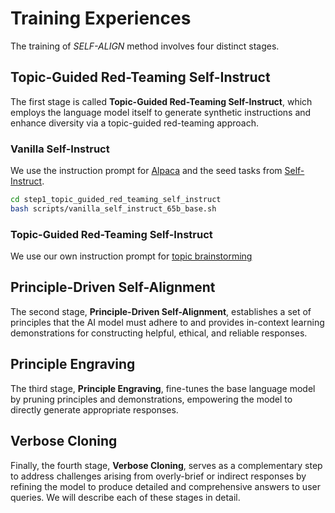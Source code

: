 # Training Experiences

The training of *SELF-ALIGN* method involves four distinct stages.

## Topic-Guided Red-Teaming Self-Instruct

The first stage is called **Topic-Guided Red-Teaming Self-Instruct**, which employs the language model itself to generate synthetic instructions and enhance diversity via a topic-guided red-teaming approach.

### Vanilla Self-Instruct

We use the instruction prompt for [Alpaca](https://github.com/tatsu-lab/stanford_alpaca/blob/main/prompt.txt) and the seed tasks from [Self-Instruct](https://github.com/yizhongw/self-instruct/blob/main/data/seed_tasks.jsonl).

```bash
cd step1_topic_guided_red_teaming_self_instruct
bash scripts/vanilla_self_instruct_65b_base.sh
```

### Topic-Guided Red-Teaming Self-Instruct

We use our own instruction prompt for [topic brainstorming](../tgrt_self_instruct_topic_brainstorm_prompt.txt)

## Principle-Driven Self-Alignment

The second stage, **Principle-Driven Self-Alignment**, establishes a set of principles that the AI model must adhere to and provides in-context learning demonstrations for constructing helpful, ethical, and reliable responses.

## Principle Engraving

The third stage, **Principle Engraving**, fine-tunes the base language model by pruning principles and demonstrations, empowering the model to directly generate appropriate responses.

## Verbose Cloning

Finally, the fourth stage, **Verbose Cloning**, serves as a complementary step to address challenges arising from overly-brief or indirect responses by refining the model to produce detailed and comprehensive answers to user queries. We will describe each of these stages in detail.
